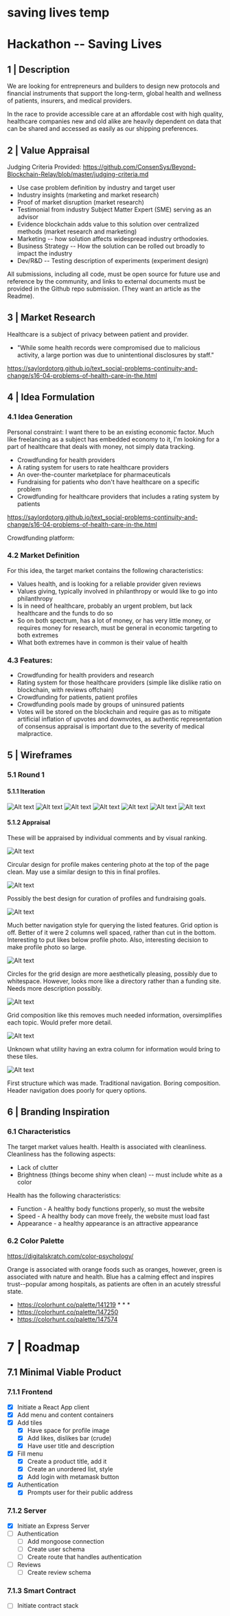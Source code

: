 # saving lives temp

# Hackathon -- Saving Lives



## 1 | Description

We are looking for entrepreneurs and builders to design new protocols and financial instruments that support the long-term, global health and wellness of patients, insurers, and medical providers.

In the race to provide accessible care at an affordable cost with high quality, healthcare companies new and old alike are heavily dependent on data that can be shared and accessed as easily as our shipping preferences.


## 2 |  Value Appraisal

Judging Criteria Provided: https://github.com/ConsenSys/Beyond-Blockchain-Relay/blob/master/judging-criteria.md

* Use case problem definition by industry and target user
* Industry insights (marketing and market research)
* Proof of market disruption (market research)
* Testimonial from industry Subject Matter Expert (SME) serving as an advisor
* Evidence blockchain adds value to this solution over centralized methods (market research and marketing)
* Marketing -- how solution affects widespread industry orthodoxies.
* Business Strategy -- How the solution can be rolled out broadly to impact the industry
* Dev/R&D -- Testing  description of experiments (experiment design)

All submissions, including all code, must be open source for future use and reference by the community, and links to external documents must be provided in the Github repo submission. (They want an article as the Readme).


## 3 | Market Research

Healthcare is a subject of privacy between patient and provider.
* "While some health records were compromised due to malicious activity, a large portion was due to unintentional disclosures by staff."

https://saylordotorg.github.io/text_social-problems-continuity-and-change/s16-04-problems-of-health-care-in-the.html


## 4 | Idea Formulation

### 4.1 Idea Generation

Personal constraint: I want there to be an existing economic factor. Much like freelancing as a subject has embedded economy to it, I'm looking for a part of healthcare that deals with money, not simply data tracking.

* Crowdfunding for health providers
* A rating system for users to rate healthcare providers
* An over-the-counter marketplace for pharmaceuticals
* Fundraising for patients who don't have healthcare on a specific problem
* Crowdfunding for healthcare providers that includes a rating system by patients

https://saylordotorg.github.io/text_social-problems-continuity-and-change/s16-04-problems-of-health-care-in-the.html

Crowdfunding platform:

### 4.2 Market Definition

For this idea, the target market contains the following characteristics:
* Values health, and is looking for a reliable provider given reviews
* Values giving, typically involved in philanthropy or would like to go into philanthropy
* Is in need of healthcare, probably an urgent problem, but lack healthcare and the funds to do so
* So on both spectrum, has a lot of money, or has very little money, or requires money for research, must be general in economic targeting to both extremes
* What both extremes have in common is their value of health


### 4.3 Features:

- Crowdfunding for health providers and research
- Rating system for those healthcare providers (simple like dislike ratio on blockchain, with reviews offchain)
- Crowdfunding for patients, patient profiles
- Crowdfunding pools made by groups of uninsured patients
- Votes will be stored on the blockchain and require gas as to mitigate artificial inflation of upvotes and downvotes, as authentic representation of consensus appraisal is important due to the severity of medical malpractice.

## 5 | Wireframes

### 5.1 Round 1

#### 5.1.1 Iteration

![Alt text](./Screenshot_2.jpg)
![Alt text](./Screenshot_3.jpg)
![Alt text](./Screenshot_6.jpg)
![Alt text](./Screenshot_7.jpg)
![Alt text](./Screenshot_8.jpg)
![Alt text](./Screenshot_9.jpg)
![Alt text](./Screenshot_10.jpg)

#### 5.1.2 Appraisal

These will be appraised by individual comments and by visual ranking.

![Alt text](./Screenshot_7.jpg)

Circular design for profile makes centering photo at the top of the page clean. May use a similar design to this in final profiles.

![Alt text](./Screenshot_8.jpg)

Possibly the best design for curation of profiles and fundraising goals.

![Alt text](./Screenshot_3.jpg)

Much better navigation style for querying the listed features. Grid option is off. Better of it were 2 columns well spaced, rather than cut in the bottom.  Interesting to put likes below profile photo. Also, interesting decision to make profile photo so large.

![Alt text](./Screenshot_9.jpg)

Circles for the grid design are more aesthetically pleasing, possibly due to whitespace. However, looks more like a directory rather than a funding site. Needs more description possibly.

![Alt text](./Screenshot_6.jpg)

Grid composition like this removes much needed information, oversimplifies each topic. Would prefer more detail.

![Alt text](./Screenshot_10.jpg)

Unknown what utility having an extra column for information would bring to these tiles.

![Alt text](./Screenshot_2.jpg)

First structure which was made. Traditional navigation. Boring composition. Header navigation does poorly for query options.


## 6 | Branding Inspiration



### 6.1 Characteristics

The target market values health. Health is associated with cleanliness. Cleanliness has the following aspects:
- Lack of clutter
- Brightness (things become shiny when clean) -- must include white as a color

Health has the following characteristics:
- Function - A healthy body functions properly, so must the website
- Speed - A healthy body can move freely, the website must load fast
- Appearance - a healthy appearance is an attractive appearance

### 6.2 Color Palette

https://digitalskratch.com/color-psychology/

Orange is associated with orange foods such as oranges, however, green is associated with nature and health. Blue has a calming effect and inspires trust--popular among hospitals, as patients are often in an acutely stressful state.

* https://colorhunt.co/palette/141219 * * *
* https://colorhunt.co/palette/147250
* https://colorhunt.co/palette/147574

# 7 | Roadmap

## 7.1 Minimal Viable Product

### 7.1.1 Frontend

- [x] Initiate a React App client
- [x] Add menu and content containers
- [x] Add tiles
  - [x] Have space for profile image
  - [x] Add likes, dislikes bar (crude)
  - [x] Have user title and description
- [x] Fill menu
  - [x] Create a product title, add it
  - [x] Create an unordered list, style
  - [x] Add login with metamask button
- [x] Authentication
  - [x] Prompts user for their public address

### 7.1.2 Server

- [x] Initiate an Express Server
- [ ] Authentication
  - [ ] Add mongoose connection
  - [ ] Create user schema
  - [ ] Create route that handles authentication
- [ ] Reviews
  - [ ] Create review schema

### 7.1.3 Smart Contract

- [ ] Initiate contract stack
